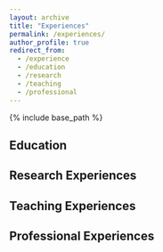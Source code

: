 ```yaml
---
layout: archive
title: "Experiences"
permalink: /experiences/
author_profile: true
redirect_from:
  - /experience
  - /education
  - /research
  - /teaching
  - /professional
---
```


{% include base_path %}

## Education

## Research Experiences

## Teaching Experiences

## Professional Experiences

